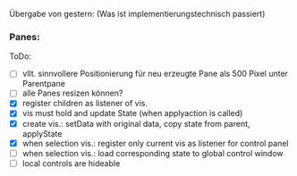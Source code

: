 Übergabe von gestern:
(Was ist implementierungstechnisch passiert)

### Panes:

ToDo:
- [ ] vllt. sinnvollere Positionierung für neu erzeugte Pane als 500 Pixel unter Parentpane
- [ ] alle Panes resizen können?
- [x] register children as listener of vis.
- [x] vis must hold and update State (when applyaction is called)
- [x] create vis.: setData with original data, copy state from parent, applyState
- [x] when selection vis.: register only current vis as listener for control panel
- [ ] when selection vis.: load corresponding state to global control window
- [ ] local controls are hideable